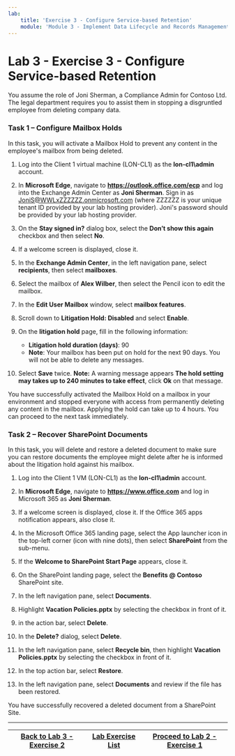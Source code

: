 ```yaml
---
lab:
    title: 'Exercise 3 - Configure Service-based Retention'
    module: 'Module 3 - Implement Data Lifecycle and Records Management'
---
```


# Lab 3 - Exercise 3 - Configure Service-based Retention

You assume the role of Joni Sherman, a Compliance Admin for Contoso Ltd. The legal department requires you to assist them in stopping a disgruntled employee from deleting company data.

### Task 1 – Configure Mailbox Holds

In this task, you will activate a Mailbox Hold to prevent any content in the employee's mailbox from being deleted.

1. Log into the Client 1 virtual machine (LON-CL1) as the **lon-cl1\admin** account.

1. In **Microsoft Edge**, navigate to **https://outlook.office.com/ecp** and log into the Exchange Admin Center as **Joni Sherman**. Sign in as JoniS@WWLxZZZZZZ.onmicrosoft.com (where ZZZZZZ is your unique tenant ID provided by your lab hosting provider).  Joni's password should be provided by your lab hosting provider.

1. On the **Stay signed in?** dialog box, select the **Don’t show this again** checkbox and then select **No**.

1. If a welcome screen is displayed, close it.

1. In the **Exchange Admin Center**, in the left navigation pane, select **recipients**, then select **mailboxes**.

1. Select the mailbox of **Alex Wilber**, then select the Pencil icon to edit the mailbox.

1. In the **Edit User Mailbox** window, select **mailbox features**.

1. Scroll down to **Litigation Hold: Disabled** and select **Enable**.

1. On the **litigation hold** page, fill in the following information:

    - **Litigation hold duration (days)**: 90
    - **Note**: Your mailbox has been put on hold for the next 90 days. You will not be able to delete any messages.

1. Select **Save** twice. **Note:** A warning message appears **The hold setting may takes up to 240 minutes to take effect**, click **Ok**  on that message.

You have successfully activated the Mailbox Hold on a mailbox in your environment and stopped everyone with access from permanently deleting any content in the mailbox. Applying the hold can take up to 4 hours.  You can proceed to the next task immediately.

### Task 2 – Recover SharePoint Documents

In this task, you will delete and restore a deleted document to make sure you can restore documents the employee might delete after he is informed about the litigation hold against his mailbox.

1. Log into the Client 1 VM (LON-CL1) as the **lon-cl1\admin** account.

1. In **Microsoft Edge**, navigate to **https://www.office.com** and log in Microsoft 365 as **Joni Sherman**.

1. If a welcome screen is displayed, close it. If the Office 365 apps notification appears, also close it.

1. In the Microsoft Office 365 landing page, select the App launcher icon in the top-left corner (icon with nine dots), then select **SharePoint** from the sub-menu.

1. If the **Welcome to SharePoint Start Page** appears, close it.

1. On the SharePoint landing page, select the **Benefits @ Contoso** SharePoint site.

1. In the left navigation pane, select **Documents**.

1. Highlight **Vacation Policies.pptx** by selecting the checkbox in front of it.

1. in the action bar, select **Delete**.

1. In the **Delete?** dialog, select **Delete**.

1. In the left navigation pane, select **Recycle bin**, then highlight **Vacation Policies.pptx** by selecting the checkbox in front of it.

1. In the top action bar, select **Restore**.

1. In the left navigation pane, select **Documents** and review if the file has been restored.

You have successfully recovered a deleted document from a SharePoint Site.

---
| [Back to Lab 3 - Exercise 2](LAB_AK_03_Lab1_Ex2_retention_labels.md) | [Lab Exercise List](../../../../../SC-400T00A-Microsoft-Information-Protection-Administrator) | [Proceed to Lab 2 - Exercise 1](LAB_AK_03_Lab1_Ex4_event_based_retention.md) |
| :-----------: | :-----------: | :-----------: |
